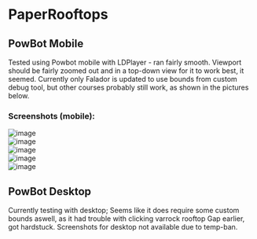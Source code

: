 # PaperRooftops

## PowBot Mobile 
Tested using Powbot mobile with LDPlayer - ran fairly smooth. Viewport should be fairly zoomed out and in a top-down view for it to work best, it seemed. Currently only Falador is updated to use bounds from custom debug tool, but other courses probably still work, as shown in the pictures below.

### Screenshots (mobile):
![image](https://i.imgur.com/zacUILD.png)  
![image](https://i.imgur.com/ZpVhOv0.png)  
![image](https://i.imgur.com/JB9zRBo.png)  
![image](https://i.imgur.com/nbwnKZ9.png)  
![image](https://i.imgur.com/un23ogz.png)  

## PowBot Desktop
Currently testing with desktop; Seems like it does require some custom bounds aswell, as it had trouble with clicking varrock rooftop Gap earlier, got hardstuck.
Screenshots for desktop not available due to temp-ban.
